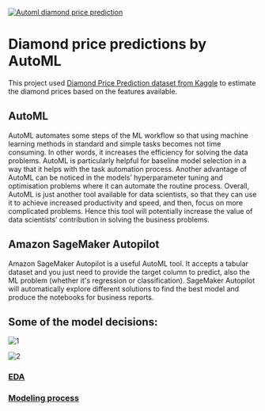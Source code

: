 [![Automl diamond price prediction](https://github.com/bkenan/diamond-price-automl/actions/workflows/main.yml/badge.svg)](https://github.com/bkenan/diamond-price-automl/actions/workflows/main.yml)

# Diamond price predictions by AutoML

This project used [Diamond Price Prediction dataset from Kaggle](https://www.kaggle.com/datasets/shubhankitsirvaiya06/diamond-price-prediction) to estimate the diamond prices based on the features available. 

## AutoML

AutoML automates some steps of the ML workflow so that using machine learning methods in standard and simple tasks becomes not time consuming. In other words, it increases the efficiency for solving the data problems. AutoML is particularly helpful for baseline model selection in a way that it helps with the task automation process. Another advantage of AutoML can be noticed in the models’ hyperparameter tuning and optimisation problems where it can automate the routine process. Overall, AutoML is just another tool available for data scientists, so that they can use it to achieve increased productivity and speed, and then, focus on more complicated problems. Hence this tool will potentially increase the value of data scientists’ contribution in solving the business problems. 

## Amazon SageMaker Autopilot

Amazon SageMaker Autopilot is a useful AutoML tool. It accepts a tabular dataset and you just need to provide the target column to predict, also the ML problem (whether it's regression or classification). SageMaker Autopilot will automatically explore different solutions to find the best model and produce the notebooks for business reports.

## Some of the model decisions:

![1](https://user-images.githubusercontent.com/53462948/177208350-e479a8cc-10bf-4ec6-aeb5-48c26011504b.png)

![2](https://user-images.githubusercontent.com/53462948/177208355-5861e366-68c7-4628-a61b-b9eec89ad3d4.png)

### [EDA](https://github.com/bkenan/diamond-price-automl/blob/a4846b45067ff9f5b94536e655d2aa5d30925cd0/Notebooks/SageMakerAutopilotDataExplorationNotebook.ipynb)

### [Modeling process](https://github.com/bkenan/diamond-price-automl/blob/a4846b45067ff9f5b94536e655d2aa5d30925cd0/Notebooks/SageMakerAutopilotCandidateDefinitionNotebook.ipynb)

